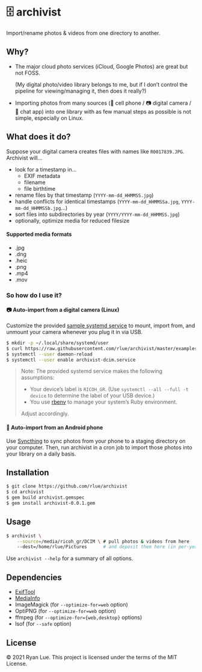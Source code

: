 🗄️ archivist
===========

Import/rename photos & videos from one directory to another.

Why?
----

* The major cloud photo services (iCloud, Google Photos) are great but not FOSS. 

  (My digital photo/video library belongs to me,
  but if I don’t control the pipeline for viewing/managing it,
  then does it really?)

* Importing photos from many sources
  (📱 cell phone / 📷 digital camera / 💬 chat app)
  into one library with as few manual steps as possible
  is not simple, especially on Linux.

What does it do?
----------------

Suppose your digital camera creates files with names like `R0017839.JPG`.
Archivist will...

* look for a timestamp in...
  * EXIF metadata
  * filename
  * file birthtime
* rename files by that timestamp (`YYYY-mm-dd_HHMMSS.jpg`)
* handle conflicts for identical timestamps (`YYYY-mm-dd_HHMMSSa.jpg`, `YYYY-mm-dd_HHMMSSb.jpg`...)
* sort files into subdirectories by year (`YYYY/YYYY-mm-dd_HHMMSS.jpg`)
* optionally, optimize media for reduced filesize

#### Supported media formats

* .jpg
* .dng
* .heic
* .png
* .mp4
* .mov

### So how do I use it?

#### 📷 Auto-import from a digital camera (Linux)

Customize the provided [sample systemd service][]
to mount, import from, and unmount your camera
whenever you plug it in via USB.

```sh
$ mkdir -p ~/.local/share/systemd/user
$ curl https://raw.githubusercontent.com/rlue/archivist/master/examples/share/systemd/user/archivist-dcim.service -o ~/.local/share/systemd/user/archivist-dcim.service
$ systemctl --user daemon-reload
$ systemctl --user enable archivist-dcim.service
```

> Note: The provided systemd service makes the following
> assumptions:
>
> * Your device’s label is `RICOH_GR`. 
>   (Use `systemctl --all --full -t device`
>   to determine the label of your USB device.)
> * You use [rbenv][] to manage your system’s Ruby environment.
>
> Adjust accordingly.

[sample systemd service]: blob/master/examples/share/systemd/user/archivist-dcim.service
[rbenv]: https://github.com/rbenv/rbenv

#### 📱 Auto-import from an Android phone

Use [Syncthing][] to sync photos from your phone to a staging directory on
your computer. Then, run archivist in a cron job to import those photos into
your library on a daily basis.

[Syncthing]: https://syncthing.net/

Installation
------------

```sh
$ git clone https://github.com/rlue/archivist
$ cd archivist
$ gem build archivist.gemspec
$ gem install archivist-0.0.1.gem
```

Usage
-----

```sh
$ archivist \
    --source=/media/ricoh_gr/DCIM \ # pull photos & videos from here
    --dest=/home/rlue/Pictures      # and deposit them here (in per-year subdirectories)
```

Use `archivist --help` for a summary of all options.

Dependencies
------------

* [ExifTool][]
* [MediaInfo][]
* ImageMagick (for `--optimize-for=web` option)
* OptiPNG (for `--optimize-for=web` option)
* ffmpeg (for `--optimize-for={web,desktop}` options)
* lsof (for `--safe` option)

[ExifTool]: https://exiftool.org/
[MediaInfo]: https://mediaarea.net/MediaInfo

License
-------

© 2021 Ryan Lue. This project is licensed under the terms of the MIT License.
